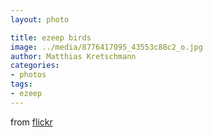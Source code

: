 ```yaml
---
layout: photo

title: ezeep birds
image: ../media/8776417095_43553c88c2_o.jpg
author: Matthias Kretschmann
categories:
- photos
tags:
- ezeep
---
```


from [flickr](http://www.flickr.com/photos/krema/8782995066/)
